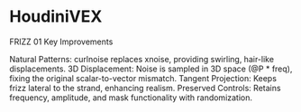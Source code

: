 # HoudiniVEX

FRIZZ 01
Key Improvements

Natural Patterns: curlnoise replaces xnoise, providing swirling, hair-like displacements.
3D Displacement: Noise is sampled in 3D space (@P * freq), fixing the original scalar-to-vector mismatch.
Tangent Projection: Keeps frizz lateral to the strand, enhancing realism.
Preserved Controls: Retains frequency, amplitude, and mask functionality with randomization.
